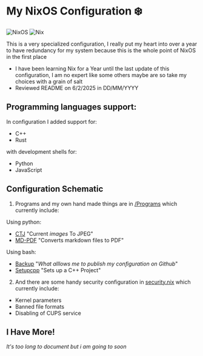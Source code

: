 # My NixOS Configuration ❄️

![NixOS](https://img.shields.io/badge/-NixOS-5277C3?style=flat-square&logo=nixos&logoColor=black) ![Nix](https://img.shields.io/badge/-Nix-7EBAFF?style=flat-square&logo=nixos&logoColor=black)

This is a very specialized configuration, I really put my heart into over a year to have redundancy for my system because this is the whole point of NixOS in the first place
- I have been learning Nix for a Year until the last update of this configuration, I am no expert like some others maybe are so take my choices with a grain of salt
- Reviewed README on 6/2/2025 in DD/MM/YYYY

## Programming languages support:
  In configuration I added support for:
  - C++
  - Rust
  
  with development shells for:
  - Python
  - JavaScript

## Configuration Schematic
1. Programs and my own hand made things are in [/Programs](https://github.com/Masrkai/Nix_Configuration/tree/main/Programs "Programs") which currently include:

Using python:
* [CTJ](https://github.com/Masrkai/Nix_Configuration/blob/main/Programs/ctj.py "CTJ") "Current *images* To JPEG"
* [MD-PDF](https://github.com/Masrkai/Nix_Configuration/blob/main/Programs/MD-PDF.py "MD-PDF.py") "Converts markdown files to PDF"

Using bash:
* [Backup](https://github.com/Masrkai/Nix_Configuration/blob/main/Programs/backup.sh "backup.sh") "*What alllows me to publish my configuration on Github*"
* [Setupcpp](https://github.com/Masrkai/Nix_Configuration/blob/main/Programs/setupcpp.sh "setupcpp.sh") "Sets up a C++ Project"

2. And there are some handy security configuration in [security.nix](https://github.com/Masrkai/Nix_Configuration/blob/main/security.nix "security.nix") which currently include:

* Kernel parameters
* Banned file formats
* Disabling of CUPS service

## I Have More!

_It's too long to document but i am going to soon_

